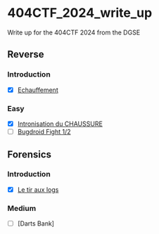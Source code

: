# 404CTF_2024_write_up
Write up for the 404CTF 2024 from the DGSE

## Reverse

### Introduction
- [x] [Echauffement](./rev/échauffement/)

### Easy
- [x] [Intronisation du CHAUSSURE](./rev/intronisation_du_chaussure/)
- [ ] [Bugdroid Fight 1/2](./)

## Forensics

### Introduction
- [x] [Le tir aux logs](./forensics/le_tir_aux_logs/)

### Medium
- [ ] [Darts Bank]